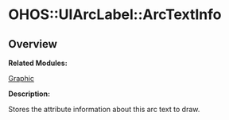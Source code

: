 # OHOS::UIArcLabel::ArcTextInfo<a name="EN-US_TOPIC_0000001055678114"></a>

## **Overview**<a name="section2102644477093533"></a>

**Related Modules:**

[Graphic](graphic.md)

**Description:**

Stores the attribute information about this arc text to draw. 

